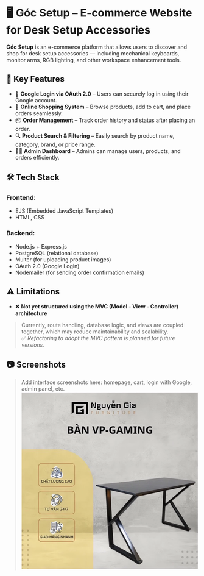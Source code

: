 # 🖥️ Góc Setup – E-commerce Website for Desk Setup Accessories

**Góc Setup** is an e-commerce platform that allows users to discover and shop for desk setup accessories — including mechanical keyboards, monitor arms, RGB lighting, and other workspace enhancement tools.

## 🚀 Key Features

- 🔐 **Google Login via OAuth 2.0** – Users can securely log in using their Google account.
- 🛒 **Online Shopping System** – Browse products, add to cart, and place orders seamlessly.
- 📦 **Order Management** – Track order history and status after placing an order.
- 🔍 **Product Search & Filtering** – Easily search by product name, category, brand, or price range.
- 👨‍💼 **Admin Dashboard** – Admins can manage users, products, and orders efficiently.

## 🛠️ Tech Stack

### Frontend:
- EJS (Embedded JavaScript Templates)
- HTML, CSS

### Backend:
- Node.js + Express.js
- PostgreSQL (relational database)
- Multer (for uploading product images)
- OAuth 2.0 (Google Login)
- Nodemailer (for sending order confirmation emails)

## ⚠️ Limitations

- ❌ **Not yet structured using the MVC (Model - View - Controller) architecture**  
> Currently, route handling, database logic, and views are coupled together, which may reduce maintainability and scalability.  
> ✅ *Refactoring to adopt the MVC pattern is planned for future versions.*

## 📷 Screenshots

> Add interface screenshots here: homepage, cart, login with Google, admin panel, etc.
> ![Homepage](./public/img/1739743117722-vn-11134207-7r98o-lqro9t1lpexe64.webp)

